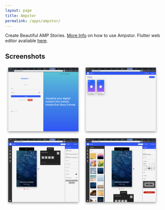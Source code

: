 ```yaml
---
layout: page
title: Ampstor
permalink: /apps/ampstor/
---
```


Create Beautiful AMP Stories. [More Info](https://ampstor.co) on how to use Ampstor. Flutter web editor avaliable [here](https://ampstor.web.app).

## Screenshots

<img src="login.png" width="49%">
<img src="home.png" width="49%">

<img src="editor.png" width="49%">
<img src="editing.png" width="49%">

